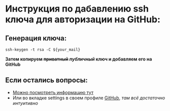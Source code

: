 # Инструкция по дабавлению ssh ключа для авторизации на GitHub:
## Генерация ключа:
```
ssh-keygen -t rsa -C ${your_mail}
```
**Затем копируем ~~приватный~~ _публичный_ ключ и добавляем его на GitHub**
## Если остались вопросы:
- [Можно посмотреть информацию тут](https://losst.pro/kak-polzovatsya-ssh#opcii-komandy-ssh)
- Или во вкладке settings в своем профиле [GitHub](https://github.com),  *там всё достаточно интуитивно*
